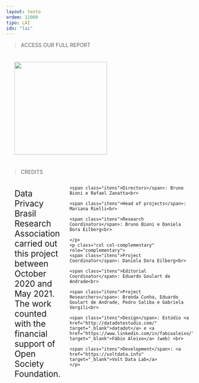 ```yaml
---
layout: texto
ordem: 11000
tipo: LAI
idn: "lai"
---
```


> ACCESS OUR FULL REPORT

<div id="creditos" class="container">
<div class="layout">
  <p class="col col-main">
<a href="https://drive.google.com/file/d/1-PmjyYubF65W_8LuOiYR2pwFQiRWEyZ3/view" target="blank"><img src="{{ site.baseurl }}/en/imagens/thumb_relatorio.png" width="250px"></a>
</p>
</div>
</div>

> CREDITS

<div id="creditos" class="container">

  <div class="layout">
    <p class="col col-main">
    Data Privacy Brasil Research Association carried out this project between October 2020 and May 2021. The work counted with the financial support of Open Society Foundation.<br>

    <span class="itens">Directors</span>: Bruno Bioni e Rafael Zanatta<br>

    <span class="itens">Head of projects</span>: Mariana Rielli<br>

    <span class="itens">Research Coordinators</span>: Bruno Bioni e Daniela Dora Eilberg<br>

    </p>
    <p class="col col-complementary" role="complementary">
    <span class="itens">Project Coordinator</span>: Daniela Dora Eilberg<br>

    <span class="itens">Editorial Coordinator</span>: Eduardo Goulart de Andrade<br>

    <span class="itens">Project Researchers</span>: Brenda Cunha, Eduardo Goulart de Andrade, Pedro Saliba e Gabriela Vergili<br>

    <span class="itens">Design</span>: Estúdio <a href="http://datadotestudio.com/" target="_blank">datadot</a> e <a href="https://www.linkedin.com/in/fabioaleixo/" target="_blank">Fábio Aleixo</a> (web) <br>

    <span class="itens">Development</span>: <a href="https://voltdata.info" target="_blank">Volt Data Lab</a>
    </p>  
  </div>   

</div>



<style>
/* Layout: */

.col-main {
  flex: 1;  
  font-size: 1.6em
}  

.col-complementary {
  flex: 1;  
  font-size: 1.6em
}

/* Responsive: */

@media only screen and (min-width: 640px) {
  .layout {
    display: flex;
  }
}

/* etc */

span{
  color: #e2de3f
}

.container {
  max-width: 110em;
  margin-right: auto;
  margin-left: auto;
}

.col {
  padding: 1em;
  margin: 0 2px 2px 0;
}

</style>
